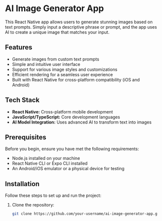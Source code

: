 # AI Image Generator App

This React Native app allows users to generate stunning images based on text prompts. Simply input a descriptive phrase or prompt, and the app uses AI to create a unique image that matches your input.

## Features

- Generate images from custom text prompts
- Simple and intuitive user interface
- Support for various image styles and customizations
- Efficient rendering for a seamless user experience
- Built with React Native for cross-platform compatibility (iOS and Android)

## Tech Stack

- **React Native:** Cross-platform mobile development
- **JavaScript/TypeScript:** Core development languages
- **AI Model Integration:** Uses advanced AI to transform text into images

## Prerequisites

Before you begin, ensure you have met the following requirements:

- Node.js installed on your machine
- React Native CLI or Expo CLI installed
- An Android/iOS emulator or a physical device for testing

## Installation

Follow these steps to set up and run the project:

1. Clone the repository:

   ```bash
   git clone https://github.com/your-username/ai-image-generator-app.git
